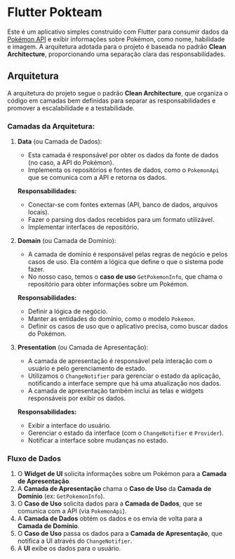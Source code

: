  

# Flutter Pokteam

Este é um aplicativo simples construído com Flutter para consumir dados da [Pokémon API](https://pokeapi.co/) e exibir informações sobre Pokémon, como nome, habilidade e imagem. A arquitetura adotada para o projeto é baseada no padrão **Clean Architecture**, proporcionando uma separação clara das responsabilidades.

## Arquitetura

A arquitetura do projeto segue o padrão **Clean Architecture**, que organiza o código em camadas bem definidas para separar as responsabilidades e promover a escalabilidade e a testabilidade.

### Camadas da Arquitetura:

1. **Data** (ou Camada de Dados):
   - Esta camada é responsável por obter os dados da fonte de dados (no caso, a API do Pokémon).
   - Implementa os repositórios e fontes de dados, como o `PokemonApi` que se comunica com a API e retorna os dados.

   **Responsabilidades:**
   - Conectar-se com fontes externas (API, banco de dados, arquivos locais).
   - Fazer o parsing dos dados recebidos para um formato utilizável.
   - Implementar interfaces de repositório.

2. **Domain** (ou Camada de Domínio):
   - A camada de domínio é responsável pelas regras de negócio e pelos casos de uso. Ela contém a lógica que define o que o sistema pode fazer.
   - No nosso caso, temos o **caso de uso** `GetPokemonInfo`, que chama o repositório para obter informações sobre um Pokémon.

   **Responsabilidades:**
   - Definir a lógica de negócio.
   - Manter as entidades do domínio, como o modelo `Pokemon`.
   - Definir os casos de uso que o aplicativo precisa, como buscar dados do Pokémon.

3. **Presentation** (ou Camada de Apresentação):
   - A camada de apresentação é responsável pela interação com o usuário e pelo gerenciamento de estado.
   - Utilizamos o `ChangeNotifier` para gerenciar o estado da aplicação, notificando a interface sempre que há uma atualização nos dados.
   - A camada de apresentação também inclui as telas e widgets responsáveis por exibir os dados.

   **Responsabilidades:**
   - Exibir a interface do usuário.
   - Gerenciar o estado da interface (com o `ChangeNotifier` e `Provider`).
   - Notificar a interface sobre mudanças no estado.

### Fluxo de Dados

1. O **Widget de UI** solicita informações sobre um Pokémon para a **Camada de Apresentação**.
2. A **Camada de Apresentação** chama o **Caso de Uso** da **Camada de Domínio** (ex: `GetPokemonInfo`).
3. O **Caso de Uso** solicita dados para a **Camada de Dados**, que se comunica com a API (via `PokemonApi`).
4. A **Camada de Dados** obtém os dados e os envia de volta para a **Camada de Domínio**.
5. O **Caso de Uso** passa os dados para a **Camada de Apresentação**, que notifica a UI através do `ChangeNotifier`.
6. A **UI** exibe os dados para o usuário.

 